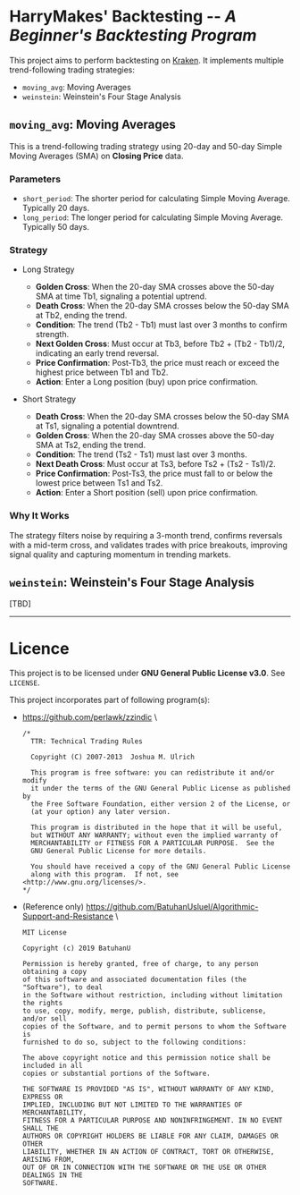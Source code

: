 # HarryMakes' Backtesting -- *A Beginner's Backtesting Program*

This project aims to perform backtesting on [Kraken](https://pro.kraken.com/app/trade/). It implements multiple trend-following trading strategies:

- `moving_avg`: Moving Averages
- `weinstein`: Weinstein's Four Stage Analysis

## `moving_avg`: Moving Averages

This is a trend-following trading strategy using 20-day and 50-day Simple Moving Averages (SMA) on **Closing Price** data.

### Parameters

- `short_period`: The shorter period for calculating Simple Moving Average. Typically 20 days.
- `long_period`: The longer period for calculating Simple Moving Average. Typically 50 days.

### Strategy

- Long Strategy
  - **Golden Cross**: When the 20-day SMA crosses above the 50-day SMA at time Tb1, signaling a potential uptrend.
  - **Death Cross**: When the 20-day SMA crosses below the 50-day SMA at Tb2, ending the trend.
  - **Condition**: The trend (Tb2 - Tb1) must last over 3 months to confirm strength.
  - **Next Golden Cross**: Must occur at Tb3, before Tb2 + (Tb2 - Tb1)/2, indicating an early trend reversal.
  - **Price Confirmation**: Post-Tb3, the price must reach or exceed the highest price between Tb1 and Tb2.
  - **Action**: Enter a Long position (buy) upon price confirmation.

- Short Strategy
  - **Death Cross**: When the 20-day SMA crosses below the 50-day SMA at Ts1, signaling a potential downtrend.
  - **Golden Cross**: When the 20-day SMA crosses above the 50-day SMA at Ts2, ending the trend.
  - **Condition**: The trend (Ts2 - Ts1) must last over 3 months.
  - **Next Death Cross**: Must occur at Ts3, before Ts2 + (Ts2 - Ts1)/2.
  - **Price Confirmation**: Post-Ts3, the price must fall to or below the lowest price between Ts1 and Ts2.
  - **Action**: Enter a Short position (sell) upon price confirmation.

### Why It Works
The strategy filters noise by requiring a 3-month trend, confirms reversals with a mid-term cross, and validates trades with price breakouts, improving signal quality and capturing momentum in trending markets.

## `weinstein`: Weinstein's Four Stage Analysis

[TBD]

---

# Licence

This project is to be licensed under **GNU General Public License v3.0**. See `LICENSE`.

This project incorporates part of following program(s):

- https://github.com/perlawk/zzindic \
  ```text
  /*
    TTR: Technical Trading Rules

    Copyright (C) 2007-2013  Joshua M. Ulrich

    This program is free software: you can redistribute it and/or modify
    it under the terms of the GNU General Public License as published by
    the Free Software Foundation, either version 2 of the License, or
    (at your option) any later version.

    This program is distributed in the hope that it will be useful,
    but WITHOUT ANY WARRANTY; without even the implied warranty of
    MERCHANTABILITY or FITNESS FOR A PARTICULAR PURPOSE.  See the
    GNU General Public License for more details.

    You should have received a copy of the GNU General Public License
    along with this program.  If not, see <http://www.gnu.org/licenses/>.
  */
  ```

- (Reference only) https://github.com/BatuhanUsluel/Algorithmic-Support-and-Resistance \
  ```text
  MIT License

  Copyright (c) 2019 BatuhanU

  Permission is hereby granted, free of charge, to any person obtaining a copy
  of this software and associated documentation files (the "Software"), to deal
  in the Software without restriction, including without limitation the rights
  to use, copy, modify, merge, publish, distribute, sublicense, and/or sell
  copies of the Software, and to permit persons to whom the Software is
  furnished to do so, subject to the following conditions:

  The above copyright notice and this permission notice shall be included in all
  copies or substantial portions of the Software.

  THE SOFTWARE IS PROVIDED "AS IS", WITHOUT WARRANTY OF ANY KIND, EXPRESS OR
  IMPLIED, INCLUDING BUT NOT LIMITED TO THE WARRANTIES OF MERCHANTABILITY,
  FITNESS FOR A PARTICULAR PURPOSE AND NONINFRINGEMENT. IN NO EVENT SHALL THE
  AUTHORS OR COPYRIGHT HOLDERS BE LIABLE FOR ANY CLAIM, DAMAGES OR OTHER
  LIABILITY, WHETHER IN AN ACTION OF CONTRACT, TORT OR OTHERWISE, ARISING FROM,
  OUT OF OR IN CONNECTION WITH THE SOFTWARE OR THE USE OR OTHER DEALINGS IN THE
  SOFTWARE.
  ```
